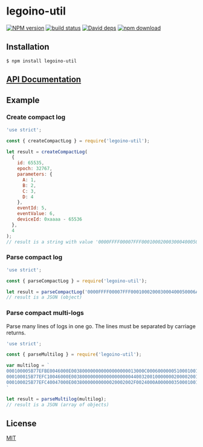 # legoino-util

[![NPM version][npm-image]][npm-url]
[![build status][travis-image]][travis-url]
[![David deps][david-image]][david-url]
[![npm download][download-image]][download-url]

## Installation

`$ npm install legoino-util`

## [API Documentation](https://mljs.github.io/legoino-util/)

## Example
### Create compact log

```js
'use strict';

const { createCompactLog } = require('legoino-util');

let result = createCompactLog(
  {
    id: 65535,
    epoch: 32767,
    parameters: {
      A: 1,
      B: 2,
      C: 3,
      D: 4
    },
    eventId: 5,
    eventValue: 6,
    deviceId: 0xaaaa - 65536
  },
  4
);
// result is a string with value '0000FFFF00007FFF000100020003000400050006AAAA87'
```

### Parse compact log

```js
'use strict';

const { parseCompactLog } = require('legoino-util');

let result = parseCompactLog('0000FFFF00007FFF000100020003000400050006AAAA87');
// result is a JSON (object)
```

### Parse compact multi-logs

Parse many lines of logs in one go. The lines must be separated by carriage returns.

```js
'use strict';

const { parseMultilog } = require('legoino-util');

var multilog = `
000100005B77EFBE0046000E003800000000000000000013000C00060000005100010011004080000000000004D242
000100015B77EFC10046000E003800000000000000000044003200100000002000020011004080000000000004D231
000100025B77EFC40047000E00380000000000020002002F0024000A0000003500010011004080000000000004D247
`

let result = parseMultilog(multilog);
// result is a JSON (array of objects)
```

## License

[MIT](./LICENSE)

[npm-image]: https://img.shields.io/npm/v/ml-legoino-util.svg?style=flat-square
[npm-url]: https://www.npmjs.com/package/ml-legoino-util
[travis-image]: https://img.shields.io/travis/mljs/legoino-util/master.svg?style=flat-square
[travis-url]: https://travis-ci.org/mljs/legoino-util
[david-image]: https://img.shields.io/david/mljs/legoino-util.svg?style=flat-square
[david-url]: https://david-dm.org/mljs/legoino-util
[download-image]: https://img.shields.io/npm/dm/ml-legoino-util.svg?style=flat-square
[download-url]: https://www.npmjs.com/package/ml-legoino-util
